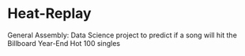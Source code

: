 # Heat-Replay
General Assembly: Data Science project to predict if a song will hit the Billboard Year-End Hot 100 singles
